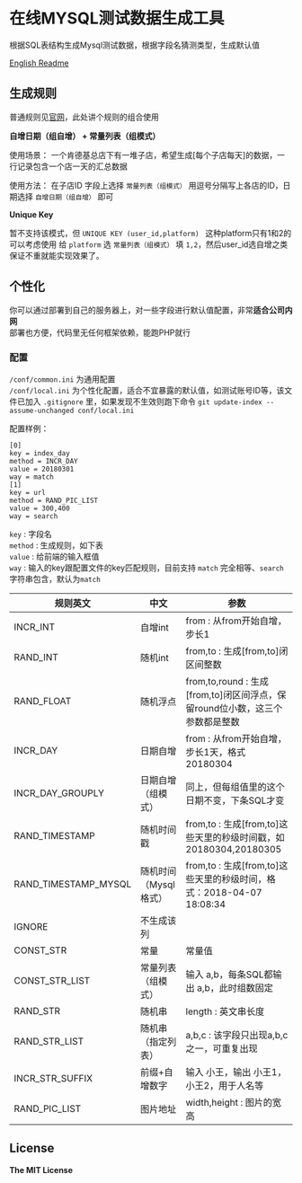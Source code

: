 # 在线MYSQL测试数据生成工具

根据SQL表结构生成Mysql测试数据，根据字段名猜测类型，生成默认值  

[English Readme](./README_EN.MD)

## 生成规则

普通规则见[官网](http://datamake.online/)，此处讲个规则的组合使用  

**自增日期（组自增） + 常量列表（组模式）**

使用场景： 一个肯德基总店下有一堆子店，希望生成[每个子店每天]的数据，一行记录包含一个店一天的汇总数据    

使用方法： 在子店ID 字段上选择 `常量列表（组模式）` 用逗号分隔写上各店的ID，日期选择 `自增日期（组自增）` 即可

**Unique Key**  

暂不支持该模式，但 `UNIQUE KEY (user_id,platform) ` 这种platform只有1和2的可以考虑使用 给 `platform` 选 `常量列表（组模式）` 填 `1,2`，然后user_id选自增之类保证不重就能实现效果了。

## 个性化
你可以通过部署到自己的服务器上，对一些字段进行默认值配置，非常**适合公司内网**  
部署也方便，代码里无任何框架依赖，能跑PHP就行  

### 配置
`/conf/common.ini` 为通用配置  
`/conf/local.ini` 为个性化配置，适合不宜暴露的默认值，如测试账号ID等，该文件已加入 `.gitignore` 里，如果发现不生效则跑下命令
`git update-index --assume-unchanged conf/local.ini` 

配置样例：

```
[0]
key = index_day 
method = INCR_DAY
value = 20180301
way = match
[1]
key = url 				
method = RAND_PIC_LIST 
value = 300,400			
way = search				
```
`key` : 字段名  
`method` : 生成规则，如下表   
`value` : 给前端的输入框值  
`way` : 输入的key跟配置文件的key匹配规则，目前支持 `match` 完全相等、`search` 字符串包含，默认为`match` 


| 规则英文 | 中文 |  参数 |
|----------|------|------|
| INCR_INT | 自增int  | from  : 从from开始自增，步长1
| RAND_INT | 随机int  | from,to  : 生成[from,to]闭区间整数
| RAND_FLOAT | 随机浮点  | from,to,round  : 生成[from,to]闭区间浮点，保留round位小数，这三个参数都是整数
| INCR_DAY | 日期自增     | from  : 从from开始自增，步长1天，格式20180304
| INCR\_DAY\_GROUPLY | 日期自增（组模式） | 同上，但每组值里的这个日期不变，下条SQL才变
| RAND_TIMESTAMP |  随机时间戳     | from,to  : 生成[from,to]这些天里的秒级时间戳，如 20180304,20180305
| RAND_TIMESTAMP_MYSQL |  随机时间（Mysql格式）     | from,to  : 生成[from,to]这些天里的秒级时间，格式：2018-04-07 18:08:34
| IGNORE |   不生成该列    | 
| CONST_STR |   常量    | 常量值
| CONST\_STR\_LIST |   常量列表（组模式）    | 输入 a,b，每条SQL都输出 a,b，此时组数固定
| RAND_STR |   随机串    | length : 英文串长度
| RAND\_STR\_LIST |   随机串（指定列表）    | a,b,c : 该字段只出现a,b,c之一，可重复出现
| INCR\_STR\_SUFFIX  |   前缀+自增数字    | 输入 小王，输出 小王1，小王2，用于人名等
| RAND\_PIC\_LIST |   图片地址    | width,height  : 图片的宽高



## License

**The MIT License**